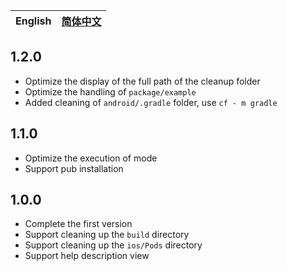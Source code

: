 | English | [简体中文](https://github.com/yy1300326388/clear_flutter_build/CHANGELOG-zh_CN.md) |
|-------|-------|

## 1.2.0

- Optimize the display of the full path of the cleanup folder
- Optimize the handling of `package/example`
- Added cleaning of `android/.gradle` folder, use `cf - m gradle`

## 1.1.0

- Optimize the execution of mode
- Support pub installation

## 1.0.0

- Complete the first version
- Support cleaning up the `build` directory
- Support cleaning up the `ios/Pods` directory
- Support help description view
